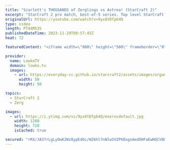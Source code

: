 ```yaml
---
title: "Scarlett's THOUSANDS of Zerglings vs Astrea! (StarCraft 2)"
excerpt: "StarCraft 2 pro match, best-of-5 series. Top level StarCraft 2 from the American region. Scarlett (Zerg) takes on Astrea (Protoss), the best Canadian and American pro gamers. This match is the upper bracket semi finals of the ESL Masters Winter AM regionals.   Support my work: https://patreon.com/lowkotv"
originalUrl: https://youtube.com/watch?v=9yx8tDfp64Q
type: video
length: PT44M53S
publishedDateTime: 2023-11-29T09:57:45Z
heat: 72

featuredContent: "<iframe width=\"800\" height=\"500\" frameborder=\"0\" src=\"https://www.youtube.com/embed/9yx8tDfp64Q\" allow=\"accelerometer; autoplay; encrypted-media; gyroscope; picture-in-picture\" allowfullscreen></iframe>"

provider:
  name: LowkoTV
  domain: lowko.tv
  images:
    - url: https://everyday-cc.github.io/starcraft2/assets/images/organizations/lowko.tv-50x50.jpg
      width: 50
      height: 50

topics:
  - StarCraft 2
  - Zerg

images:
  - url: https://i.ytimg.com/vi/9yx8tDfp64Q/maxresdefault.jpg
    width: 1280
    height: 720
    isCached: true

secured: "rRX/JA37rLgLyOwKZWz8ypEd6c/W26hl7nNlwSVZP68xgoAedOHFaEwHQCVQU3+sY439qOU9oe8I4WyfJGiD6KMh0BnIIz+GNXcCxHEVoI7U0Fzy0Z0GrIvBHriZqh/R5mG4wayD7rCB+/2LEfHiNNgjoAmoPcZi20u/qDR/zQEyTEdO6YpEqvfNVbnyjCLxlrytijWi31Bm1paENvVwdpuEYd34G5y0xqUwkzBqfTl1kFSl6UbSzY9K2EatOb+zYwJzDdNmPgStkuSAZZvDMPfVJ33ecRa34jtAwaqVY8zJH+nsUBAJZ3Z6bgWR9KXFH+EXwyWalWgPPu9DUvLUQodBgKRIgdcH2ElcLubEOhkmB5qWT4AMo8loXEdLohb8ROK//1HGS6Wu2LKb0SUzRiqRPAYkwCApr2LG0jwEXAU=;poZrIwcrF+3xDK6gTnJTnw=="
---
```


